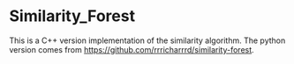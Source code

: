 # Similarity_Forest
This is a C++ version implementation of the similarity algorithm.
The python version comes from https://github.com/rrricharrrd/similarity-forest.
